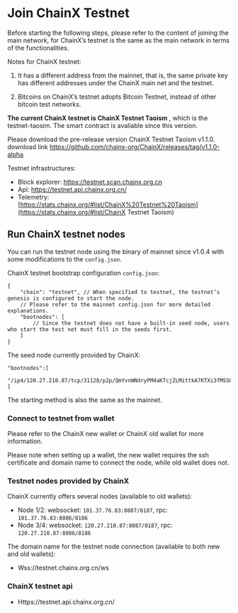 # Join ChainX Testnet

Before starting the following steps, please refer to the content of joining the main network, for ChainX’s testnet is the same as the main network in terms of the functionalities.

Notes for ChainX testnet:

1. It has a different address from the mainnet, that is, the same private key has different addresses under the ChainX main net and the testnet.

2. Bitcoins on ChainX’s testnet adopts Bitcoin Testnet, instead of other bitcoin test networks.

**The current ChainX testnet is ChainX Testnet Taoism** , which is the testnet-taosim. The smart contract is avaliable since this version.

Please download the pre-release version ChainX Testnet Taoism v1.1.0. download link https://github.com/chainx-org/ChainX/releases/tag/v1.1.0-alpha

Testnet infrastructures:

* Block explorer: https://testnet.scan.chainx.org.cn
* Api: https://testnet.api.chainx.org.cn/
* Telemetry: [https://stats.chainx.org/#list/ChainX%20Testnet%20Taoism](https://stats.chainx.org/#list/ChainX Testnet Taoism)

## Run ChainX testnet nodes

You can run the testnet node using the binary of mainnet since v1.0.4 with some modifications to the `config.json`.

ChainX testnet bootstrap configuration `config.json`:

```
{
    "chain": "testnet", // When specified to testnet, the testnet’s genesis is configured to start the node.
    // Please refer to the mainnet config.json for more detailed explanations.
    "bootnodes": [
        // Since the testnet does not have a built-in seed node, users who start the test net must fill in the seeds first.
    ]
}
```

The seed node currently provided by ChainX:

```
"bootnodes":[
    "/ip4/120.27.210.87/tcp/31128/p2p/QmYvnWNdryPM4aKTcjZLMittkA7KTXi3fMSSQ7aWytFi8v"
]
```

The starting method is also the same as the mainnet.

### Connect to testnet from wallet

Please refer to the ChainX new wallet or ChainX old wallet for more information.

Please note when setting up a wallet, the new wallet requires the ssh certificate and domain name to connect the node, while old wallet does not.

### Testnet nodes provided by ChainX

ChainX currently offers several nodes (available to old wallets):

* Node 1/2: websocket: `101.37.76.83:8087/8187`, rpc: `101.37.76.83:8086/8186`
* Node 3/4: websocket: `120.27.210.87:8087/8187`, rpc: `120.27.210.87:8086/8186`

The domain name for the testnet node connection (available to both new and old wallets):

* Wss://testnet.chainx.org.cn/ws

### ChainX testnet api

* Https://testnet.api.chainx.org.cn/
